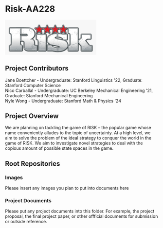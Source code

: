 # Risk-AA228

<img src="images/risk-logo.png" width="300"> 

## Project Contributors
Jane Boettcher - Undergraduate: Stanford Linguistics '22, Graduate: Stanford Computer Science \
Nico Carballal - Undergraduate: UC Berkeley Mechanical Engineering '21, Graduate: Stanford Mechanical Engineering \
Nyle Wong - Undergraduate: Stanford Math & Physics '24

## Project Overview
We are planning on tackling the game of RISK – the popular game whose name conveniently alludes to the topic of uncertainty. At a high level, we aim to solve the problem of the ideal strategy to conquer the world in the game of RISK. We aim to investigate novel strategies to deal with the copious amount of possible state spaces in the game.

## Root Repositories
### Images
Please insert any images you plan to put into documents here
### Project Documents
Please put any project documents into this folder. For example, the project proposal, the final project paper, or other offficial documents for submission or outside reference.
